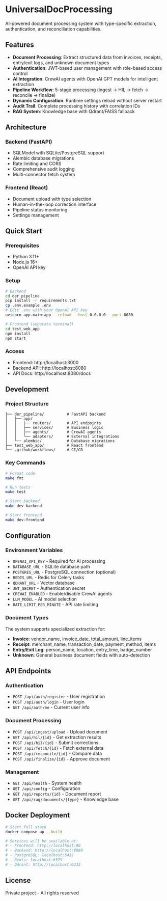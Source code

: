# UniversalDocProcessing

AI-powered document processing system with type-specific extraction, authentication, and reconciliation capabilities.

## Features

- **Document Processing**: Extract structured data from invoices, receipts, entry/exit logs, and unknown document types
- **Authentication**: JWT-based user management with role-based access control
- **AI Integration**: CrewAI agents with OpenAI GPT models for intelligent extraction
- **Pipeline Workflow**: 5-stage processing (ingest → HIL → fetch → reconcile → finalize)
- **Dynamic Configuration**: Runtime settings reload without server restart
- **Audit Trail**: Complete processing history with correlation IDs
- **RAG System**: Knowledge base with Qdrant/FAISS fallback

## Architecture

### Backend (FastAPI)
- SQLModel with SQLite/PostgreSQL support
- Alembic database migrations
- Rate limiting and CORS
- Comprehensive audit logging
- Multi-connector fetch system

### Frontend (React)
- Document upload with type selection
- Human-in-the-loop correction interface
- Pipeline status monitoring
- Settings management

## Quick Start

### Prerequisites
- Python 3.11+
- Node.js 16+
- OpenAI API key

### Setup
```bash
# Backend
cd der_pipeline
pip install -r requirements.txt
cp .env.example .env
# Edit .env with your OpenAI API key
uvicorn app.main:app --reload --host 0.0.0.0 --port 8080

# Frontend (separate terminal)
cd test_web_app
npm install
npm start
```

### Access
- Frontend: http://localhost:3000
- Backend API: http://localhost:8080
- API Docs: http://localhost:8080/docs

## Development

### Project Structure
```
├── der_pipeline/          # FastAPI backend
│   ├── app/
│   │   ├── routers/       # API endpoints
│   │   ├── services/      # Business logic
│   │   ├── agents/        # CrewAI agents
│   │   └── adapters/      # External integrations
│   └── alembic/           # Database migrations
├── test_web_app/          # React frontend
└── .github/workflows/     # CI/CD
```

### Key Commands
```bash
# Format code
make fmt

# Run tests
make test

# Start backend
make dev-backend

# Start frontend
make dev-frontend
```

## Configuration

### Environment Variables
- `OPENAI_API_KEY` - Required for AI processing
- `DATABASE_URL` - SQLite database path
- `POSTGRES_URL` - PostgreSQL connection (optional)
- `REDIS_URL` - Redis for Celery tasks
- `QDRANT_URL` - Vector database
- `JWT_SECRET` - Authentication secret
- `CREWAI_ENABLED` - Enable/disable CrewAI agents
- `LLM_MODEL` - AI model selection
- `RATE_LIMIT_PER_MINUTE` - API rate limiting

### Document Types
The system supports specialized extraction for:
- **Invoice**: vendor_name, invoice_date, total_amount, line_items
- **Receipt**: merchant_name, transaction_date, payment_method, items
- **Entry/Exit Log**: person_name, location, entry_time, badge_number
- **Unknown**: General business document fields with auto-detection

## API Endpoints

### Authentication
- `POST /api/auth/register` - User registration
- `POST /api/auth/login` - User login
- `GET /api/auth/me` - Current user info

### Document Processing
- `POST /api/ingest/upload` - Upload document
- `GET /api/hil/{id}` - Get extraction results
- `POST /api/hil/{id}` - Submit corrections
- `POST /api/fetch/{id}` - Fetch external data
- `POST /api/reconcile/{id}` - Compare data
- `POST /api/finalize/{id}` - Approve document

### Management
- `GET /api/health` - System health
- `GET /api/config` - Configuration
- `GET /api/reports/{id}` - Document report
- `GET /api/rag/documents/{type}` - Knowledge base

## Docker Deployment

```bash
# Start full stack
docker-compose up --build

# Services will be available at:
# - Frontend: http://localhost:80
# - Backend: http://localhost:8080
# - PostgreSQL: localhost:5432
# - Redis: localhost:6379
# - Qdrant: http://localhost:6333
```

## License

Private project - All rights reserved